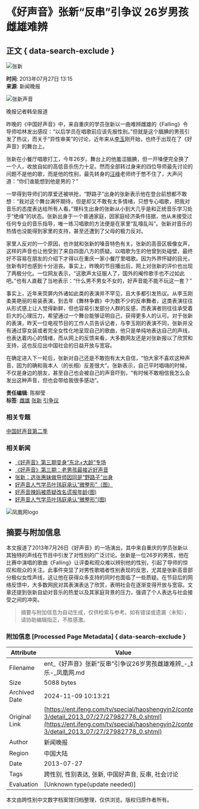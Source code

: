 # 《好声音》张新“反串”引争议 26岁男孩雌雄难辨

## 正文 { data-search-exclude }


![张新](https://dolphin.deliver.ifeng.com/c?z=ifeng&la=0&si=2&ci=23&cg=22&c=29&or=232&l=744&bg=744&b=742&u=https://y0.ifengimg.com/34c4a1d78882290c/2012/0528/1x1.gif)

**时间**: 2013年07月27日 13:15  
**来源**: 新闻晚报  

![张新声音](http://y1.ifengimg.com/56e240729422557a/2013/0727/rdn_51f35753cfd6c.jpg)

晚报记者韩垒报道

昨晚的《中国好声音》中，来自重庆的学员张新以一曲难辨雌雄的《Falling》令导师哈林发出感叹：“以后学员在唱歌前应该先报性别。”但就是这个腼腆的男孩引发了热议，而关于“异性审美”的讨论，近年来从[李玉](http://app.ent.ifeng.com/star/1534)刚开始，也终于出现在了《好声音》的舞台上。

张新在小餐厅唱歌打工，今年26岁。舞台上的他羞涩腼腆，但一开嗓便完全换了一个人，收放自如的高低音杀伤力十足。然而全部转过身来的四位导师最先讨论的问题不是他的歌，而是他的性别，最先转身的[汪峰](http://app.ent.ifeng.com/star/2609)老师终于憋不住了，大声问道：“你们谁能想到他是男的？”

一举得到导师们的厚爱还被哄抢，“野路子”出身的张新表示他在登台前想都不敢想：“我对这个舞台满怀期待，但是却又不敢有太多情绪，只想专心唱歌，把我对音乐的态度表达给所有人看。”理科生出身的张新从小到大几乎是和正统音乐学习处于“绝缘”的状态。张新出身于一个普通家庭，因家庭经济条件拮据，他从未接受过任何专业的音乐指导，唯一练习唱歌的方法便是在家里“乱嚎乱叫”。张新对音乐的热情也没能得到家里的支持，甚至还遭到了父母的极力反对。

家里人反对的一个原因，也许就和张新的嗓音特色有关。张新的高音区极像女声，这样的声音也让他受到了来自四面八方的质疑。以唱歌为生的他曾到处碰壁，最终好不容易在朋友的介绍下才得以在重庆一家小餐厅里唱歌。因为外界怀疑的目光，张新有时也感到十分沮丧。事实上，昨晚的节目播出后，网上对张新的评价也出现了两极分化。一位网友表示，“这歌声太征服人了，国外的阉伶歌手也不过如此吧。”也有人直截了当地表示：“什么男不男女不女的，好声音能不能不玩这一套？”

事实上，近年来荧屏内外诸如此类的表演并不罕见，且大多都引发热议。从李玉刚柔美艳丽的易装表演，到去年《舞林争霸》中为数不少的反串舞者，这类表演往往从形式感上让人觉得新鲜，但也容易引发部分人群的反感，而表演者则往往承受着巨大的心理压力，希望通过一个舞台能够证明自己，获得更多人的认可。对于张新的表演，昨天一位电视节目的工作人员告诉记者，与李玉刚的表演不同，张新并没有通过穿女装或者完全女性化地呈现自己的歌曲，他只是单纯地表达自己的声线，也表达着内心的情绪，而从网上的反馈来看，大多数网友还是对张新报以了欣赏和支持，这也反应出中国社会的日益开放与宽容。

在确定进入下一轮后，张新对自己还是不敢抱有太大自信，“怕大家不喜欢这种声音，因为的确和我本人（的长相）反差很大”。张新表示，自己平时唱嗨的时候，不仅是身边的朋友，甚至自己也会被自己的声音吓到，“有时候不敢相信我怎么会发出这种声音，但也会带给我很多感动”。

**责任编辑**: 陈柳莹  
**标签**: [雌雄](http://search.ifeng.com/sofeng/search.action?c=1&q=%E9%9B%8C%E9%9B%84) [张新](http://search.ifeng.com/sofeng/search.action?c=1&q=%E5%BC%A0%E6%96%B0) [引争议](http://search.ifeng.com/sofeng/search.action?c=1&q=%E5%BC%95%E4%BA%89%E8%AE%AE)

### 相关专题
[中国好声音第二季](http://ent.ifeng.com/tv/special/haoshengyin2/)

### 相关新闻
- [《好声音》第三期变身“东北+大龄”专场](http://ent.ifeng.com/tv/special/haoshengyin2/content-3/detail_2013_07/27/27978267_0.shtml?_from_ralated)
- [《好声音》第三期：老男孩最接近好声音](http://ent.ifeng.com/tv/special/haoshengyin2/jiexi/detail_2013_07/27/27973791_0.shtml?_from_ralated)
- [张新：选张惠妹做导师因同是“野路子”出身](http://ent.ifeng.com/tv/special/haoshengyin2/content-3/detail_2013_07/27/27973295_0.shtml)
- [好声音人气学员叶玮庭承认“微整形”（图）](http://ent.ifeng.com/tv/special/haoshengyin2/content-3/detail_2013_07/27/27968692_0.shtml)
- [好声音辣妈被质疑改名谎报年龄(图)](http://ent.ifeng.com/tv/special/haoshengyin2/content-3/detail_2013_07/27/27968691_0.shtml)
- [好声音人气学员叶玮庭承认“微整形”(图)](http://ent.ifeng.com/tv/special/haoshengyin2/content-3/detail_2013_07/26/27959655_0.shtml)

![凤凰网logo](http://img.ifeng.com/page/Logo.gif)
<!-- tcd_original_link https://ent.ifeng.com/tv/special/haoshengyin2/content-3/detail_2013_07/27/27982778_0.shtml -->
## 摘要与附加信息

<!-- tcd_abstract -->
本文报道了2013年7月26日《好声音》的一场演出，其中来自重庆的学员张新以其独特的声线在节目中引发了对性别的广泛讨论。张新是一位26岁的男孩，他在比赛中演唱的歌曲《Falling》让评委和观众难以辨别他的性别，引起了导师的惊叹和观众的关注。此事件突显了对男性歌唱者性别表现的反思，尤其是张新高音部分极似女性声线，这让他在获得众多支持的同时也面临了一些质疑。在节目后的网络反馈中，大多数网民对其表演表达了欣赏，表明社会在逐渐变得开放与宽容。文章还提到张新自幼对音乐的热爱以及其家庭背景的压力，强调了个人表达与社会接受之间的冲突。
<!-- tcd_abstract_end -->

> 摘要与附加信息为自动生成，仅供检索与参考。如有错误或遗漏（未知），请协助编辑指正，不胜感激。

### 附加信息 [Processed Page Metadata] { data-search-exclude }

| Attribute       | Value                                  |
|-----------------|----------------------------------------|
| Filename        | ent_《好声音》张新“反串”引争议26岁男孩雌雄难辨_-_娱乐-_凤凰网.md                             |
| Size            | 5088 bytes                           |
| Archived Date   | 2024-11-09 10:13:21                             |
| Original Link   | [https://ent.ifeng.com/tv/special/haoshengyin2/content-3/detail_2013_07/27/27982778_0.shtml](https://ent.ifeng.com/tv/special/haoshengyin2/content-3/detail_2013_07/27/27982778_0.shtml)                       |
| Author          | 新闻晚报                               |
| Region          | 中国大陆                               |
| Date            | 2013-07-27                                 |
| Tags            | 跨性别, 性别表达, 张新, 中国好声音, 反串, 社会讨论                                 |
| Evaluation            | [Unknown type(update needed)]                                 |
<!-- tcd_table_end -->

本文由跨性别中文数字档案馆归档整理，仅供浏览。版权归原作者所有。

